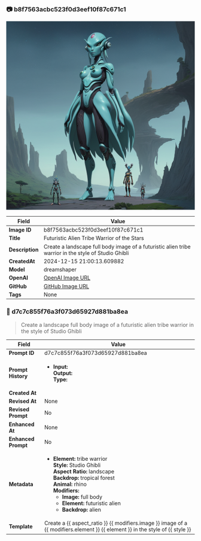 

### 📷 b8f7563acbc523f0d3eef10f87c671c1 


![data.id](./b8f7563acbc523f0d3eef10f87c671c1.jpg)


| Field          | Value                                                                                                                     |
|----------------|---------------------------------------------------------------------------------------------------------------------------|
| **Image ID**             | b8f7563acbc523f0d3eef10f87c671c1                                                                                                             |
| **Title**           | Futuristic Alien Tribe Warrior of the Stars                                                                                                       |
| **Description**           | Create a landscape full body image of a futuristic alien tribe warrior in the style of Studio Ghibli                                                                                                       |
| **CreatedAt**        | 2024-12-15 21:00:13.609882                                                                                                        |
| **Model**        | dreamshaper                                                                                                        |
| **OpenAI**         | [OpenAI Image URL](http://192.168.1.85:8081/generated-images/b64223476162.png)                                                                                |
| **GitHub**         | [GitHub Image URL](https://raw.githubusercontent.com/Caneta-Silva/weeb/refs/heads/main/images/b8f7563acbc523f0d3eef10f87c671c1/b8f7563acbc523f0d3eef10f87c671c1.jpg)                                                                                |
| **Tags**       | None                                                                                                                   |

### 📜 d7c7c855f76a3f073d65927d881ba8ea

> Create a landscape full body image of a futuristic alien tribe warrior in the style of Studio Ghibli

| Field          | Value                                                                                                                                                                      |
|----------------|----------------------------------------------------------------------------------------------------------------------------------------------------------------------------|
| **Prompt ID**  | d7c7c855f76a3f073d65927d881ba8ea                                                                                                                                                            |
| **Prompt History** | <ul><li>**Input:**  <br> **Output:**  <br> **Type:** </li></ul> |
| **Created At** |                                                                                                                                                    |
| **Revised At** | None                                                                                                                                                   |
| **Revised Prompt** | No                                                                                                                                                                      |
| **Enhanced At** | None                                                                                                                                                  |
| **Enhanced Prompt** | No                                                                                                                                                                    |
| **Metadata**   | <ul><li>**Element:** tribe warrior <br> **Style:** Studio Ghibli <br> **Aspect Ratio:** landscape <br> **Backdrop:** tropical forest <br> **Animal:** rhino <br> **Modifiers:**<ul><li>**Image:** full body</li><li>**Element:** futuristic alien</li><li>**Backdrop:** alien</li></ul></li></ul> |
| **Template**   | Create a {{ aspect_ratio }} {{ modifiers.image }} image of a {{ modifiers.element }} {{ element }} in the style of {{ style }}                                                                                                                                           |


